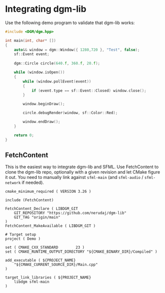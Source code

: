 # Integrating dgm-lib

Use the following demo program to validate that dgm-lib works:

```cpp
#include <DGM/dgm.hpp>

int main(int, char* [])
{
	auto&& window = dgm::Window({ 1280,720 }, "Test", false);
	sf::Event event;
	
	dgm::Circle circle(640.f, 360.f, 20.f);

	while (window.isOpen())
	{
		while (window.pollEvent(event))
		{
			if (event.type == sf::Event::Closed) window.close();
		}

		window.beginDraw();

		circle.debugRender(window, sf::Color::Red);

		window.endDraw();
	}

	return 0;
}
```

## FetchContent

This is the easiest way to integrate dgm-lib and SFML. Use FetchContent to clone the dgm-lib repo, optionally with a given revision and let CMake figure it out. You need to manually link against `sfml-main` (and `sfml-audio` / `sfml-network` if needed).

```
cmake_minimum_required ( VERSION 3.26 )

include (FetchContent)

FetchContent_Declare ( LIBDGM_GIT
	GIT_REPOSITORY "https://github.com/nerudaj/dgm-lib"
	GIT_TAG "origin/main"
)
FetchContent_MakeAvailable ( LIBDGM_GIT )

# Target setup
project ( Demo )

set ( CMAKE_CXX_STANDARD		23 )
set ( CMAKE_RUNTIME_OUTPUT_DIRECTORY "${CMAKE_BINARY_DIR}/Compiled" )

add_executable ( ${PROJECT_NAME}
    "${CMAKE_CURRENT_SOURCE_DIR}/Main.cpp"
)

target_link_libraries ( ${PROJECT_NAME}
    libdgm sfml-main
)
```
